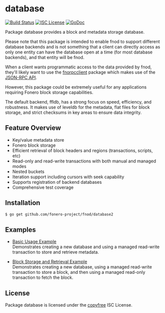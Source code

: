 database
========

[![Build Status](http://img.shields.io/travis/fnocoin/fnod.svg)](https://travis-ci.org/fnocoin/fnod)
[![ISC License](http://img.shields.io/badge/license-ISC-blue.svg)](http://copyfree.org)
[![GoDoc](https://img.shields.io/badge/godoc-reference-blue.svg)](http://godoc.org/github.com/fonero-project/fnod/database)

Package database provides a block and metadata storage database.

Please note that this package is intended to enable fnod to support different
database backends and is not something that a client can directly access as only
one entity can have the database open at a time (for most database backends),
and that entity will be fnod.

When a client wants programmatic access to the data provided by fnod, they'll
likely want to use the [fnorpcclient](https://github.com/fonero-project/fnorpcclient)
package which makes use of the [JSON-RPC API](https://github.com/fonero-project/fnod/tree/master/docs/json_rpc_api.md).

However, this package could be extremely useful for any applications requiring
Fonero block storage capabilities.

The default backend, ffldb, has a strong focus on speed, efficiency, and
robustness.  It makes use of leveldb for the metadata, flat files for block
storage, and strict checksums in key areas to ensure data integrity.

## Feature Overview

- Key/value metadata store
- Fonero block storage
- Efficient retrieval of block headers and regions (transactions, scripts, etc)
- Read-only and read-write transactions with both manual and managed modes
- Nested buckets
- Iteration support including cursors with seek capability
- Supports registration of backend databases
- Comprehensive test coverage

## Installation

```bash
$ go get github.com/fonero-project/fnod/database2
```

## Examples

* [Basic Usage Example](http://godoc.org/github.com/fonero-project/fnod/database2#example-package--BasicUsage)  
  Demonstrates creating a new database and using a managed read-write
  transaction to store and retrieve metadata.

* [Block Storage and Retrieval Example](http://godoc.org/github.com/fonero-project/fnod/database2#example-package--BlockStorageAndRetrieval)  
  Demonstrates creating a new database, using a managed read-write transaction
  to store a block, and then using a managed read-only transaction to fetch the
  block.

## License

Package database is licensed under the [copyfree](http://copyfree.org) ISC
License.
